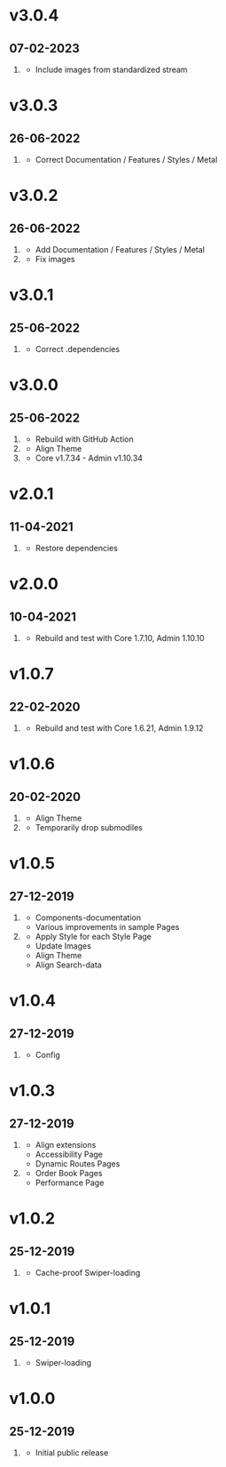 # v3.0.4
## 07-02-2023

1. [](#bugfix)
    * Include images from standardized stream

# v3.0.3
## 26-06-2022

1. [](#bugfix)
    * Correct Documentation / Features / Styles / Metal

# v3.0.2
## 26-06-2022

1. [](#new)
    * Add Documentation / Features / Styles / Metal
2. [](#bugfix)
    * Fix images

# v3.0.1
## 25-06-2022

1. [](#bugfix)
    * Correct .dependencies

# v3.0.0
## 25-06-2022

1. [](#new)
    * Rebuild with GitHub Action
2. [](#improved)
    * Align Theme
3. [](#tested)
    * Core v1.7.34 - Admin v1.10.34

# v2.0.1
## 11-04-2021

1. [](#bugfix)
    * Restore dependencies

# v2.0.0
## 10-04-2021

1. [](#new)
    * Rebuild and test with Core 1.7.10, Admin 1.10.10

# v1.0.7
## 22-02-2020

1. [](#new)
    * Rebuild and test with Core 1.6.21, Admin 1.9.12

# v1.0.6
##  20-02-2020

1. [](#improved)
    * Align Theme
2. [](#new)
    * Temporarily drop submodiles

# v1.0.5
##  27-12-2019

1. [](#new)
    * Components-documentation
    * Various improvements in sample Pages
2. [](#improved)
    * Apply Style for each Style Page
    * Update Images
    * Align Theme
    * Align Search-data

# v1.0.4
##  27-12-2019

1. [](#bugfix)
    * Config

# v1.0.3
##  27-12-2019

1. [](#new)
    * Align extensions
    * Accessibility Page
    * Dynamic Routes Pages
2. [](#improved)
    * Order Book Pages
    * Performance Page

# v1.0.2
##  25-12-2019

1. [](#improved)
    * Cache-proof Swiper-loading

# v1.0.1
##  25-12-2019

1. [](#improved)
    * Swiper-loading

# v1.0.0
##  25-12-2019

1. [](#new)
    * Initial public release
